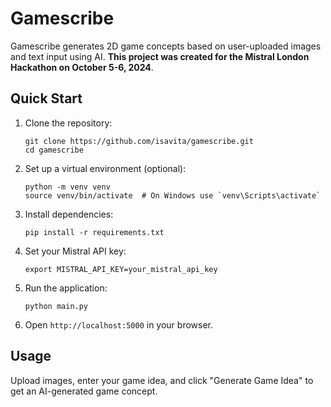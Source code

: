 # Gamescribe

Gamescribe generates 2D game concepts based on user-uploaded images and text input using AI. **This project was created for the Mistral London Hackathon on October 5-6, 2024**.

## Quick Start

1. Clone the repository:
   ```
   git clone https://github.com/isavita/gamescribe.git
   cd gamescribe
   ```

2. Set up a virtual environment (optional):
   ```
   python -m venv venv
   source venv/bin/activate  # On Windows use `venv\Scripts\activate`
   ```

3. Install dependencies:
   ```
   pip install -r requirements.txt
   ```

4. Set your Mistral API key:
   ```
   export MISTRAL_API_KEY=your_mistral_api_key
   ```

5. Run the application:
   ```
   python main.py
   ```

6. Open `http://localhost:5000` in your browser.

## Usage

Upload images, enter your game idea, and click "Generate Game Idea" to get an AI-generated game concept.
